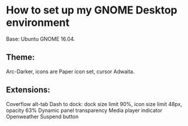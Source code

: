# How to set up my GNOME Desktop environment

Base: Ubuntu GNOME 16.04.

## Theme:
Arc-Darker, icons are Paper icon set, cursor Adwaita. 

## Extensions:
Coverflow alt-tab
Dash to dock: dock size limit 90%, icon size limit 48px, opacity 63% 
Dynamic panel transparency
Media player indicator
Openweather
Suspend button
